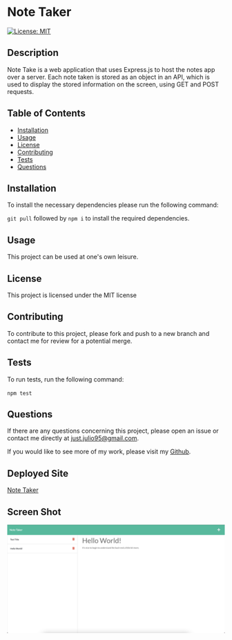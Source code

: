 # Note Taker
[![License: MIT](https://img.shields.io/badge/License-MIT-yellow.svg)](https://opensource.org/licenses/MIT)

## Description
Note Take is a web application that uses Express.js to host the notes app over a server. Each note taken is stored as an object in an API, which is used to display the stored information on the screen, using GET and POST requests.

## Table of Contents
* [Installation](#Installation)
* [Usage](#Usage)
* [License](#License)
* [Contributing](#Contributing)
* [Tests](#Tests)
* [Questions](#Questions)

## Installation
To install the necessary dependencies please run the following command:

`git pull` followed by `npm i` to install the required dependencies.

## Usage
This project can be used at one's own leisure.

## License
        
This project is licensed under the MIT license

## Contributing
To contribute to this project, please fork and push to a new branch and contact me for review for a potential merge.

## Tests
To run tests, run the following command:

`npm test`

## Questions
If there are any questions concerning this project, please open an issue or contact me directly at just.julio95@gmail.com.

If you would like to see more of my work, please visit my [Github](https://github.com/justjulio95).

## Deployed Site
[Note Taker](https://lit-tundra-28386.herokuapp.com/notes)

## Screen Shot
![Preview of Note Taker](./images/note-taker.png)